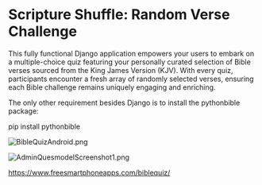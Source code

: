 # Scripture Shuffle: Random Verse Challenge 
This fully functional Django application empowers your users to embark on a multiple-choice quiz featuring your personally curated selection of Bible verses sourced from the King James Version (KJV). With every quiz, participants encounter a fresh array of randomly selected verses, ensuring each Bible challenge remains uniquely engaging and enriching. 

The only other requirement besides Django is to install the pythonbible package: 

pip install pythonbible

![BibleQuizAndroid.png](https://www.freesmartphoneapps.com/static/projects/images/BibleQuizAndroid.png)

![AdminQuesmodelScreenshot1.png](https://www.freesmartphoneapps.com/static/projects/images/AdminQuesmodelScreenshot.png)


https://www.freesmartphoneapps.com/biblequiz/


